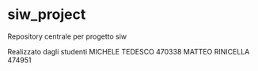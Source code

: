 # siw_project
Repository centrale per progetto siw

Realizzato dagli studenti
MICHELE TEDESCO 470338
MATTEO RINICELLA 474951
